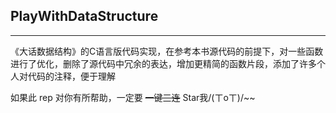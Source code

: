 ## PlayWithDataStructure

-----

《大话数据结构》的C语言版代码实现，在参考本书源代码的前提下，对一些函数进行了优化，删除了源代码中冗余的表达，增加更精简的函数片段，添加了许多个人对代码的注释，便于理解

如果此 rep 对你有所帮助，一定要 ~~一键三连~~ Star我/(ㄒoㄒ)/~~